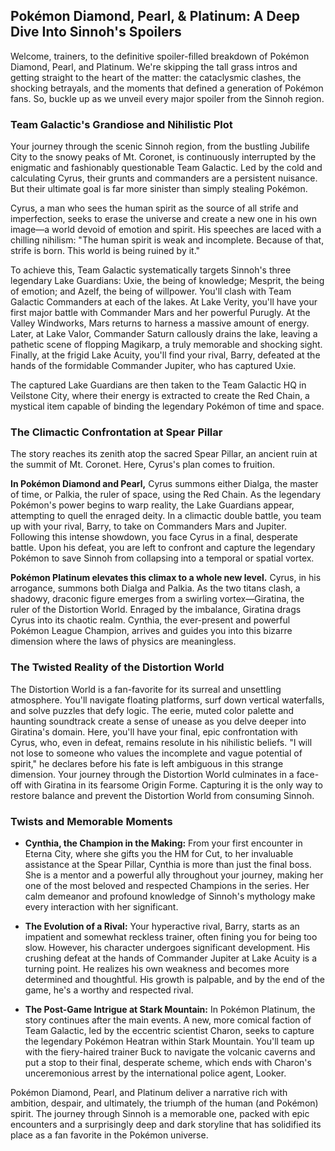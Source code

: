 ## Pokémon Diamond, Pearl, & Platinum: A Deep Dive Into Sinnoh's Spoilers

Welcome, trainers, to the definitive spoiler-filled breakdown of Pokémon Diamond, Pearl, and Platinum. We're skipping the tall grass intros and getting straight to the heart of the matter: the cataclysmic clashes, the shocking betrayals, and the moments that defined a generation of Pokémon fans. So, buckle up as we unveil every major spoiler from the Sinnoh region.

### Team Galactic's Grandiose and Nihilistic Plot

Your journey through the scenic Sinnoh region, from the bustling Jubilife City to the snowy peaks of Mt. Coronet, is continuously interrupted by the enigmatic and fashionably questionable Team Galactic. Led by the cold and calculating Cyrus, their grunts and commanders are a persistent nuisance. But their ultimate goal is far more sinister than simply stealing Pokémon.

Cyrus, a man who sees the human spirit as the source of all strife and imperfection, seeks to erase the universe and create a new one in his own image—a world devoid of emotion and spirit. His speeches are laced with a chilling nihilism: "The human spirit is weak and incomplete. Because of that, strife is born. This world is being ruined by it."

To achieve this, Team Galactic systematically targets Sinnoh's three legendary Lake Guardians: Uxie, the being of knowledge; Mesprit, the being of emotion; and Azelf, the being of willpower. You'll clash with Team Galactic Commanders at each of the lakes. At Lake Verity, you'll have your first major battle with Commander Mars and her powerful Purugly. At the Valley Windworks, Mars returns to harness a massive amount of energy. Later, at Lake Valor, Commander Saturn callously drains the lake, leaving a pathetic scene of flopping Magikarp, a truly memorable and shocking sight. Finally, at the frigid Lake Acuity, you'll find your rival, Barry, defeated at the hands of the formidable Commander Jupiter, who has captured Uxie.

The captured Lake Guardians are then taken to the Team Galactic HQ in Veilstone City, where their energy is extracted to create the Red Chain, a mystical item capable of binding the legendary Pokémon of time and space.

### The Climactic Confrontation at Spear Pillar

The story reaches its zenith atop the sacred Spear Pillar, an ancient ruin at the summit of Mt. Coronet. Here, Cyrus's plan comes to fruition.

**In Pokémon Diamond and Pearl,** Cyrus summons either Dialga, the master of time, or Palkia, the ruler of space, using the Red Chain. As the legendary Pokémon's power begins to warp reality, the Lake Guardians appear, attempting to quell the enraged deity. In a climactic double battle, you team up with your rival, Barry, to take on Commanders Mars and Jupiter. Following this intense showdown, you face Cyrus in a final, desperate battle. Upon his defeat, you are left to confront and capture the legendary Pokémon to save Sinnoh from collapsing into a temporal or spatial vortex.

**Pokémon Platinum elevates this climax to a whole new level.** Cyrus, in his arrogance, summons both Dialga and Palkia. As the two titans clash, a shadowy, draconic figure emerges from a swirling vortex—Giratina, the ruler of the Distortion World. Enraged by the imbalance, Giratina drags Cyrus into its chaotic realm. Cynthia, the ever-present and powerful Pokémon League Champion, arrives and guides you into this bizarre dimension where the laws of physics are meaningless.

### The Twisted Reality of the Distortion World

The Distortion World is a fan-favorite for its surreal and unsettling atmosphere. You'll navigate floating platforms, surf down vertical waterfalls, and solve puzzles that defy logic. The eerie, muted color palette and haunting soundtrack create a sense of unease as you delve deeper into Giratina's domain. Here, you'll have your final, epic confrontation with Cyrus, who, even in defeat, remains resolute in his nihilistic beliefs. "I will not lose to someone who values the incomplete and vague potential of spirit," he declares before his fate is left ambiguous in this strange dimension. Your journey through the Distortion World culminates in a face-off with Giratina in its fearsome Origin Forme. Capturing it is the only way to restore balance and prevent the Distortion World from consuming Sinnoh.

### Twists and Memorable Moments

* **Cynthia, the Champion in the Making:** From your first encounter in Eterna City, where she gifts you the HM for Cut, to her invaluable assistance at the Spear Pillar, Cynthia is more than just the final boss. She is a mentor and a powerful ally throughout your journey, making her one of the most beloved and respected Champions in the series. Her calm demeanor and profound knowledge of Sinnoh's mythology make every interaction with her significant.

* **The Evolution of a Rival:** Your hyperactive rival, Barry, starts as an impatient and somewhat reckless trainer, often fining you for being too slow. However, his character undergoes significant development. His crushing defeat at the hands of Commander Jupiter at Lake Acuity is a turning point. He realizes his own weakness and becomes more determined and thoughtful. His growth is palpable, and by the end of the game, he's a worthy and respected rival.

* **The Post-Game Intrigue at Stark Mountain:** In Pokémon Platinum, the story continues after the main events. A new, more comical faction of Team Galactic, led by the eccentric scientist Charon, seeks to capture the legendary Pokémon Heatran within Stark Mountain. You'll team up with the fiery-haired trainer Buck to navigate the volcanic caverns and put a stop to their final, desperate scheme, which ends with Charon's unceremonious arrest by the international police agent, Looker.

Pokémon Diamond, Pearl, and Platinum deliver a narrative rich with ambition, despair, and ultimately, the triumph of the human (and Pokémon) spirit. The journey through Sinnoh is a memorable one, packed with epic encounters and a surprisingly deep and dark storyline that has solidified its place as a fan favorite in the Pokémon universe.